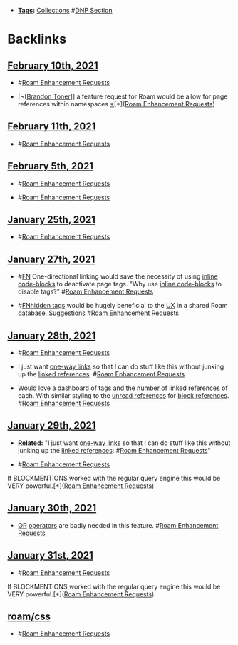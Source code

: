 - **[Tags](<Tags.md>):** [Collections](<Collections.md>) #[DNP Section](<DNP Section.md>)

# Backlinks
## [February 10th, 2021](<February 10th, 2021.md>)
- #[Roam Enhancement Requests](<Roam Enhancement Requests.md>)

- [~[[Brandon Toner](<~[[Brandon Toner.md>)]] a feature request for Roam would be allow for page references within namespaces [*](((7QgJ6Ey63)))[*]([Roam Enhancement Requests](<Roam Enhancement Requests.md>))

## [February 11th, 2021](<February 11th, 2021.md>)
- #[Roam Enhancement Requests](<Roam Enhancement Requests.md>)

## [February 5th, 2021](<February 5th, 2021.md>)
- #[Roam Enhancement Requests](<Roam Enhancement Requests.md>)

- #[Roam Enhancement Requests](<Roam Enhancement Requests.md>)

## [January 25th, 2021](<January 25th, 2021.md>)
- #[Roam Enhancement Requests](<Roam Enhancement Requests.md>)

## [January 27th, 2021](<January 27th, 2021.md>)
- #[FN](<FN.md>) One-directional linking would save the necessity of using [inline code-blocks](<inline code-blocks.md>) to deactivate page tags. "Why use [inline code-blocks](<inline code-blocks.md>) to disable tags?" #[Roam Enhancement Requests](<Roam Enhancement Requests.md>)

- #[FN](<FN.md>)[hidden tags](<hidden tags.md>) would be hugely beneficial to the [UX](<UX.md>) in a shared Roam database. [Suggestions](<Suggestions.md>) #[Roam Enhancement Requests](<Roam Enhancement Requests.md>)

## [January 28th, 2021](<January 28th, 2021.md>)
- #[Roam Enhancement Requests](<Roam Enhancement Requests.md>)

- I just want [one-way links](<one-way links.md>) so that I can do stuff like this without junking up the [linked references](<linked references.md>): #[Roam Enhancement Requests](<Roam Enhancement Requests.md>)

- Would love a dashboard of tags and the number of linked references of each. With similar styling to the [unread references](<unread references.md>) for [block references](<block references.md>). #[Roam Enhancement Requests](<Roam Enhancement Requests.md>)

## [January 29th, 2021](<January 29th, 2021.md>)
- **[Related](<Related.md>):** "I just want [one-way links](<one-way links.md>) so that I can do stuff like this without junking up the [linked references](<linked references.md>): #[Roam Enhancement Requests](<Roam Enhancement Requests.md>)"

- #[Roam Enhancement Requests](<Roam Enhancement Requests.md>)

If BLOCKMENTIONS worked with the regular query engine this would be VERY powerful.[*]([Roam Enhancement Requests](<Roam Enhancement Requests.md>))

## [January 30th, 2021](<January 30th, 2021.md>)
- [OR](<OR.md>) [operators](<operators.md>) are badly needed in this feature. #[Roam Enhancement Requests](<Roam Enhancement Requests.md>)

## [January 31st, 2021](<January 31st, 2021.md>)
- #[Roam Enhancement Requests](<Roam Enhancement Requests.md>)

If BLOCKMENTIONS worked with the regular query engine this would be VERY powerful.[*]([Roam Enhancement Requests](<Roam Enhancement Requests.md>))

## [roam/css](<roam/css.md>)
- #[Roam Enhancement Requests](<Roam Enhancement Requests.md>)

